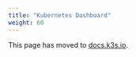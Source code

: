 ```yaml
---
title: "Kubernetes Dashboard"
weight: 60
---
```


This page has moved to [docs.k3s.io](https://docs.k3s.io/installation/kube-dashboard).